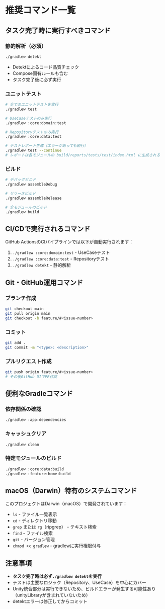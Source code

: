 # 推奨コマンド一覧

## タスク完了時に実行すべきコマンド

### 静的解析（必須）
```bash
./gradlew detekt
```
- Detektによるコード品質チェック
- Compose固有ルールも含む
- タスク完了後に必ず実行

### ユニットテスト
```bash
# 全てのユニットテストを実行
./gradlew test

# UseCaseテストのみ実行
./gradlew :core:domain:test

# Repositoryテストのみ実行
./gradlew :core:data:test

# テストレポート生成（エラーがあっても続行）
./gradlew test --continue
# レポートは各モジュールの build/reports/tests/test/index.html に生成される
```

### ビルド
```bash
# デバッグビルド
./gradlew assembleDebug

# リリースビルド
./gradlew assembleRelease

# 全モジュールのビルド
./gradlew build
```

## CI/CDで実行されるコマンド
GitHub ActionsのCIパイプラインでは以下が自動実行されます：
1. `./gradlew :core:domain:test` - UseCaseテスト
2. `./gradlew :core:data:test` - Repositoryテスト
3. `./gradlew detekt` - 静的解析

## Git・GitHub運用コマンド

### ブランチ作成
```bash
git checkout main
git pull origin main
git checkout -b feature/#<issue-number>
```

### コミット
```bash
git add .
git commit -m "<type>: <description>"
```

### プルリクエスト作成
```bash
git push origin feature/#<issue-number>
# その後GitHub UIでPR作成
```

## 便利なGradleコマンド

### 依存関係の確認
```bash
./gradlew :app:dependencies
```

### キャッシュクリア
```bash
./gradlew clean
```

### 特定モジュールのビルド
```bash
./gradlew :core:data:build
./gradlew :feature:home:build
```

## macOS（Darwin）特有のシステムコマンド
このプロジェクトはDarwin（macOS）で開発されています：
- `ls` - ファイル一覧表示
- `cd` - ディレクトリ移動
- `grep` または `rg`（ripgrep） - テキスト検索
- `find` - ファイル検索
- `git` - バージョン管理
- `chmod +x gradlew` - gradlewに実行権限付与

## 注意事項
- **タスク完了時は必ず`./gradlew detekt`を実行**
- テストは主要なロジック（Repository、UseCase）を中心にカバー
- Unity統合部分は実行できないため、ビルドエラーが発生する可能性あり（unityLibraryが含まれていないため）
- detektエラーは修正してからコミット